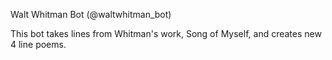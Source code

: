 Walt Whitman Bot (@waltwhitman_bot)

This bot takes lines from Whitman's work, Song of Myself, and creates new 4 line poems.
